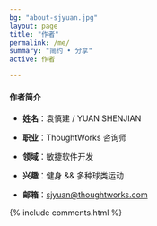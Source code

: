```yaml
---
bg: "about-sjyuan.jpg"
layout: page
title: "作者"
permalink: /me/
summary: "简约 • 分享"
active: 作者

---
```


#### 作者简介
- **姓名**：袁慎建 / YUAN SHENJIAN

- **职业**：ThoughtWorks 咨询师

- **领域**：敏捷软件开发

- **兴趣**：健身 && 多种球类运动

- **邮箱**：sjyuan@thoughtworks.com



{% include comments.html %}
